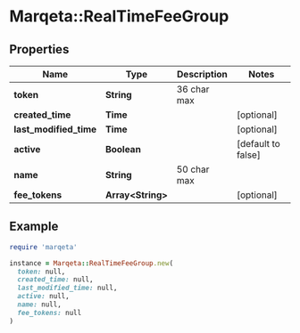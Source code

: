 # Marqeta::RealTimeFeeGroup

## Properties

| Name | Type | Description | Notes |
| ---- | ---- | ----------- | ----- |
| **token** | **String** | 36 char max |  |
| **created_time** | **Time** |  | [optional] |
| **last_modified_time** | **Time** |  | [optional] |
| **active** | **Boolean** |  | [default to false] |
| **name** | **String** | 50 char max |  |
| **fee_tokens** | **Array&lt;String&gt;** |  | [optional] |

## Example

```ruby
require 'marqeta'

instance = Marqeta::RealTimeFeeGroup.new(
  token: null,
  created_time: null,
  last_modified_time: null,
  active: null,
  name: null,
  fee_tokens: null
)
```


